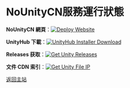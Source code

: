 # NoUnityCN服務運行狀態
**NoUnityCN 網頁**：[![Deploy Website](https://github.com/NoUnityCN/NoUnityCN/actions/workflows/deploy.yml/badge.svg)](https://github.com/NoUnityCN/NoUnityCN/actions/workflows/deploy.yml)

**UnityHub 下載**：[![UnityHub Installer Download](https://github.com/NoUnityCN/service/actions/workflows/hub.yml/badge.svg)](https://github.com/NoUnityCN/service/actions/workflows/hub.yml)

**Releases 获取**：[![Get Unity Releases](https://github.com/NoUnityCN/service/actions/workflows/releases.yml/badge.svg)](https://github.com/NoUnityCN/service/actions/workflows/releases.yml)

**文件 CDN 索引**：[![Get Unity File IP](https://github.com/NoUnityCN/service/actions/workflows/ip.yml/badge.svg)](https://github.com/NoUnityCN/service/actions/workflows/ip.yml)

[返回主站](https://nounitycn.top)
